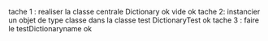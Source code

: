 tache 1 : realiser la classe centrale Dictionary ok vide ok
tache 2: instancier un objet de type classe dans la classe test DictionaryTest ok
tache 3 : faire le testDictionaryname ok